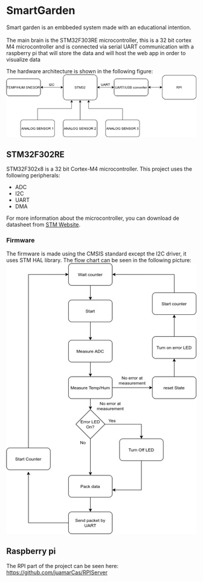 # SmartGarden

Smart garden is an embbeded system made with an educational intention. <br/>
<br/>
The main brain is the STM32F303RE microcontroller, this is a 32 bit cortex M4 microcontroller and is connected via serial UART communication with a raspberry pi that will store the data and will host the web app in order to visualize data<br/>

The hardware architecture is shown in the following figure:<br/>
![Hardware architecture](./images/HardwareArchitectureGardenSensor.jpg) 

## STM32F302RE

STM32F302x8 is a 32 bit Cortex-M4 microcontroller. This project uses the following peripherals:
- ADC
- I2C
- UART
- DMA

For more information about the microcontroller, you can download de datasheet from [STM Website](https://www.st.com/en/microcontrollers-microprocessors/stm32f302c8.html).

### Firmware
The firmware is made using the CMSIS standard except the I2C driver, it uses STM HAL library. The flow chart can be seen in the following picture: <br/>
![Flow chart](./images/gardemeterFlowChart.jpg) 

## Raspberry pi
The RPI part of the project can be seen here: https://github.com/juamarCas/RPIServer

